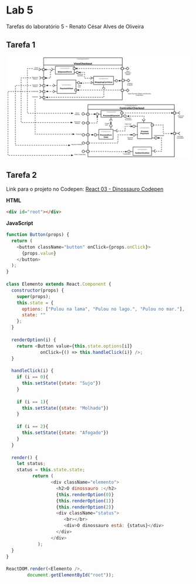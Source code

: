 # Lab 5
Tarefas do laboratório 5 - Renato César Alves de Oliveira

## Tarefa 1
![Diagrama de Subcomponentes](images/subcomponentes_checkout.jpg)

## Tarefa 2
Link para o projeto no Codepen: [React 03 - Dinossauro Codepen](https://codepen.io/renato2808/pen/KKzXeMB)

**HTML**
~~~html
<div id="root"></div>
~~~

**JavaScript**
~~~javascript
function Button(props) {
  return (
    <button className="button" onClick={props.onClick}>
      {props.value}
    </button>
  );
}

class Elemento extends React.Component {
  constructor(props) {
    super(props);
    this.state = {
      options: ["Pulou na lama", "Pulou no lago.", "Pulou no mar."],
      state: ""
    };
  }
  
  renderOption(i) {
    return <Button value={this.state.options[i]}
             onClick={() => this.handleClick(i)} />;
  }
  
  handleClick(i) {
    if (i == 0){
      this.setState({state: "Sujo"})
    }
    
    if (i == 1){
      this.setState({state: "Molhado"})
    }
    
    if (i == 2){
      this.setState({state: "Afogado"})
    }
  }
  
  render() {
    let status;
    status = this.state.state;
          return (
                 <div className="elemento">
                   <h2>O dinossauro :</h2>
                   {this.renderOption(0)}
                   {this.renderOption(1)}
                   {this.renderOption(2)}
                   <div className="status">
                      <br></br>
                      <div>O dinossauro está: {status}</div>
                   </div>
                 </div>
            );
  }
}

ReactDOM.render(<Elemento />, 
        document.getElementById("root"));
~~~